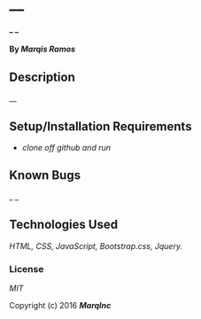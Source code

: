 # __

#### _ _

#### By _**Marqis Ramos**_

## Description

__

## Setup/Installation Requirements

* _clone off github and run_


## Known Bugs

_ _



## Technologies Used

_HTML, CSS, JavaScript, Bootstrap.css, Jquery._

### License

*MIT*

Copyright (c) 2016 **_MarqInc_**
